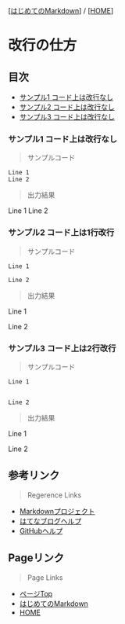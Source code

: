 [[はじめてのMarkdown](./README.md)] / [[HOME](./../README.md)]

# 改行の仕方

## 目次
- [サンプル1 コード上は改行なし](#サンプル1_コード上は改行なし)
- [サンプル2 コード上は改行なし](#サンプル2_コード上は1行改行)
- [サンプル3 コード上は改行なし](#サンプル3_コード上は2行改行)

### サンプル1 コード上は改行なし
> サンプルコード

```
Line 1
Line 2
```
>出力結果

Line 1
Line 2

### サンプル2 コード上は1行改行
> サンプルコード

```
Line 1

Line 2
```
>出力結果

Line 1

Line 2

### サンプル3 コード上は2行改行
> サンプルコード

```
Line 1


Line 2
```
>出力結果

Line 1


Line 2

## 参考リンク
> Regerence Links

- [Markdownプロジェクト](https://daringfireball.net/projects/markdown/)
- [はてなブログヘルプ](https://help.hatenablog.com/entry/editing-mode)
- [GitHubヘルプ](https://help.github.com/en/github/writing-on-github/basic-writing-and-formatting-syntax)

## Pageリンク
> Page Links

- [ページTop](#目次)
- [はじめてのMarkdown](./README.md)
- [HOME](./../README.md)

